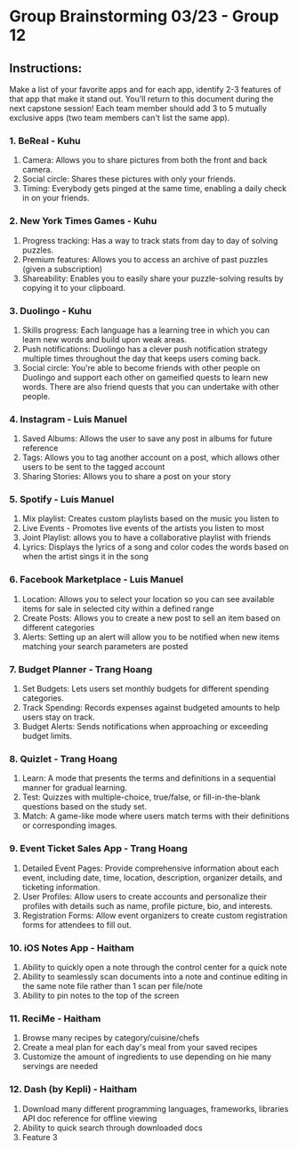 # Group Brainstorming 03/23 - Group 12
## Instructions: 
Make a list of your favorite apps and for each app, identify 2-3 features of that app that make it stand out. You'll return to this document during the next capstone session! Each team member should add 3 to 5 mutually exclusive apps (two team members can't list the same app).

### 1. BeReal - Kuhu 
1. Camera: Allows you to share pictures from both the front and back camera. 
2. Social circle: Shares these pictures with only your friends. 
3. Timing: Everybody gets pinged at the same time, enabling a daily check in on your friends. 
### 2. New York Times Games - Kuhu
1. Progress tracking: Has a way to track stats from day to day of solving puzzles. 
2. Premium features: Allows you to access an archive of past puzzles (given a subscription) 
3. Shareability: Enables you to easily share your puzzle-solving results by copying it to your clipboard. 
### 3. Duolingo - Kuhu 
1. Skills progress: Each language has a learning tree in which you can learn new words and build upon weak areas. 
2. Push notifications: Duolingo has a clever push notification strategy multiple times throughout the day that keeps users coming back.  
3. Social circle: You're able to become friends with other people on Duolingo and support each other on gameified quests to learn new words. There are also friend quests that you can undertake with other people. 
### 4. Instagram - Luis Manuel
1. Saved Albums: Allows the user to save any post in albums for future reference 
2. Tags: Allows you to tag another account on a post, which allows other users to be sent to the tagged account
3. Sharing Stories: Allows you to share a post on your story
### 5. Spotify - Luis Manuel
1. Mix playlist: Creates custom playlists based on the music you listen to
2. Live Events - Promotes live events of the artists you listen to most
3. Joint Playlist: allows you to have a collaborative playlist with friends
4. Lyrics: Displays the lyrics of a song and color codes the words based on when the artist sings it in the song
### 6. Facebook Marketplace - Luis Manuel
1. Location: Allows you to select your location so you can see available items for sale in selected city within a defined range
2. Create Posts: Allows you to create a new post to sell an item based on different categories 
3. Alerts: Setting up an alert will allow you to be notified when new items matching your search parameters are posted
### 7. Budget Planner - Trang Hoang
1. Set Budgets: Lets users set monthly budgets for different spending categories.
2. Track Spending: Records expenses against budgeted amounts to help users stay on track.
3. Budget Alerts: Sends notifications when approaching or exceeding budget limits.
### 8. Quizlet - Trang Hoang
1. Learn: A mode that presents the terms and definitions in a sequential manner for gradual learning.
2. Test: Quizzes with multiple-choice, true/false, or fill-in-the-blank questions based on the study set. 
3. Match: A game-like mode where users match terms with their definitions or corresponding images.
### 9. Event Ticket Sales App - Trang Hoang
1. Detailed Event Pages: Provide comprehensive information about each event, including date, time, location, description, organizer details, and ticketing information. 
2. User Profiles: Allow users to create accounts and personalize their profiles with details such as name, profile picture, bio, and interests. 
3. Registration Forms: Allow event organizers to create custom registration forms for attendees to fill out.
### 10. iOS Notes App - Haitham
1. Ability to quickly open a note through the control center for a quick note
2. Ability to seamlessly scan documents into a note and continue editing in the same note file rather than 1 scan per file/note
3. Ability to pin notes to the top of the screen
### 11. ReciMe - Haitham
1. Browse many recipes by category/cuisine/chefs
2. Create a meal plan for each day's meal from your saved recipes
3. Customize the amount of ingredients to use depending on hie many servings are needed
### 12. Dash (by Kepli) - Haitham
1. Download many different programming languages, frameworks, libraries API doc reference for offline viewing
2. Ability to quick search through downloaded docs
3. Feature 3
